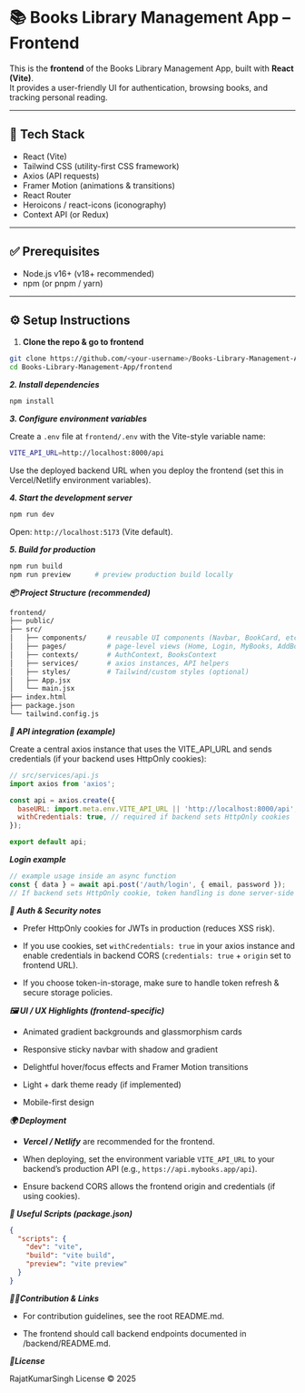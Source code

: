# 📚 Books Library Management App – Frontend

This is the **frontend** of the Books Library Management App, built with **React (Vite)**.  
It provides a user-friendly UI for authentication, browsing books, and tracking personal reading.

---

## 🚀 Tech Stack

- React (Vite)
- Tailwind CSS (utility-first CSS framework)
- Axios (API requests)
- Framer Motion (animations & transitions)
- React Router
- Heroicons / react-icons (iconography)
- Context API (or Redux)

---

## ✅ Prerequisites

  - Node.js v16+ (v18+ recommended)  
  - npm (or pnpm / yarn)

---

## ⚙️ Setup Instructions

1. **Clone the repo & go to frontend**
```bash
git clone https://github.com/<your-username>/Books-Library-Management-App.git
cd Books-Library-Management-App/frontend
```
***2. Install dependencies***

```bash
npm install
```

***3. Configure environment variables***

Create a `.env` file at `frontend/.env` with the Vite-style variable name:

```bash
VITE_API_URL=http://localhost:8000/api
```

Use the deployed backend URL when you deploy the frontend (set this in Vercel/Netlify environment variables).

***4. Start the development server***

```bash
npm run dev
```


Open: `http://localhost:5173` (Vite default).

***5. Build for production***

```bash
npm run build
npm run preview      # preview production build locally
```

***📦 Project Structure (recommended)***

```bash
frontend/
├── public/
├── src/
│   ├── components/     # reusable UI components (Navbar, BookCard, etc.)
│   ├── pages/          # page-level views (Home, Login, MyBooks, AddBook)
│   ├── contexts/       # AuthContext, BooksContext
│   ├── services/       # axios instances, API helpers
│   ├── styles/         # Tailwind/custom styles (optional)
│   ├── App.jsx
│   └── main.jsx
├── index.html
├── package.json
└── tailwind.config.js
```

***🧩 API integration (example)***

Create a central axios instance that uses the VITE_API_URL and sends credentials (if your backend uses HttpOnly cookies):

```js
// src/services/api.js
import axios from 'axios';

const api = axios.create({
  baseURL: import.meta.env.VITE_API_URL || 'http://localhost:8000/api',
  withCredentials: true, // required if backend sets HttpOnly cookies
});

export default api;
```

***Login example***

```js
// example usage inside an async function
const { data } = await api.post('/auth/login', { email, password });
// If backend sets HttpOnly cookie, token handling is done server-side and you don't store token in localStorage.
```

***🔐 Auth & Security notes***

   - Prefer HttpOnly cookies for JWTs in production (reduces XSS risk).

   - If you use cookies, set `withCredentials: true` in your axios instance and enable credentials in backend CORS (`credentials: true` + `origin` set to frontend URL).

   - If you choose token-in-storage, make sure to handle token refresh & secure storage policies.

***🖼️ UI / UX Highlights (frontend-specific)***

   - Animated gradient backgrounds and glassmorphism cards

   - Responsive sticky navbar with shadow and gradient

   - Delightful hover/focus effects and Framer Motion transitions

   - Light + dark theme ready (if implemented)

   - Mobile-first design

***🌍 Deployment***

   - ***Vercel / Netlify*** are recommended for the frontend.

   - When deploying, set the environment variable `VITE_API_URL` to your backend’s production API (e.g., `https://api.mybooks.app/api`).

   - Ensure backend CORS allows the frontend origin and credentials (if using cookies).

***🧪 Useful Scripts (package.json)***

```json
{
  "scripts": {
    "dev": "vite",
    "build": "vite build",
    "preview": "vite preview"
  }
}
```
***🧑‍💻Contribution & Links***

- For contribution guidelines, see the root README.md.

- The frontend should call backend endpoints documented in /backend/README.md.

***📜License***

RajatKumarSingh License © 2025